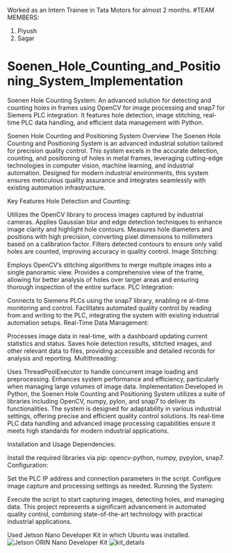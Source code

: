 Worked as an Intern Trainee in Tata Motors for almost 2 months.
#TEAM MEMBERS:
1. Piyush
2. Sagar

# Soenen_Hole_Counting_and_Positioning_System_Implementation
Soenen Hole Counting System: An advanced solution for detecting and counting holes in frames using OpenCV for image processing and snap7 for Siemens PLC integration. It features hole detection, image stitching, real-time PLC data handling, and efficient data management with Python.

Soenen Hole Counting and Positioning System
Overview
The Soenen Hole Counting and Positioning System is an advanced industrial solution tailored for precision quality control. This system excels in the accurate detection, counting, and positioning of holes in metal frames, leveraging cutting-edge technologies in computer vision, machine learning, and industrial automation. Designed for modern industrial environments, this system ensures meticulous quality assurance and integrates seamlessly with existing automation infrastructure.

Key Features
Hole Detection and Counting:

Utilizes the OpenCV library to process images captured by industrial cameras.
Applies Gaussian blur and edge detection techniques to enhance image clarity and highlight hole contours.
Measures hole diameters and positions with high precision, converting pixel dimensions to millimeters based on a calibration factor.
Filters detected contours to ensure only valid holes are counted, improving accuracy in quality control.
Image Stitching:

Employs OpenCV’s stitching algorithms to merge multiple images into a single panoramic view.
Provides a comprehensive view of the frame, 
allowing for better analysis of holes over larger areas and ensuring thorough inspection of the entire surface.
PLC Integration:

Connects to Siemens PLCs using the snap7 library, enabling re
al-time monitoring and control.
Facilitates automated quality control by reading from and writing to the PLC, integrating the system with existing industrial automation setups.
Real-Time Data Management:

Processes image data in real-time, with a dashboard updating current statistics and status.
Saves hole detection results, stitched images, and other relevant data to files, providing accessible and detailed records for analysis and reporting.
Multithreading:

Uses ThreadPoolExecutor to handle concurrent image loading and preprocessing.
Enhances system performance and efficiency, particularly when managing large volumes of image data.
Implementation
Developed in Python, the Soenen Hole Counting and Positioning System utilizes a suite of libraries including OpenCV, numpy, pylon, and snap7 to deliver its functionalities. The system is designed for adaptability in various industrial settings, offering precise and efficient quality control solutions. Its real-time PLC data handling and advanced image processing capabilities ensure it meets high standards for modern industrial applications.

Installation and Usage
Dependencies:

Install the required libraries via pip: opencv-python, numpy, pypylon, snap7.
Configuration:

Set the PLC IP address and connection parameters in the script.
Configure image capture and processing settings as needed.
Running the System:

Execute the script to start capturing images, detecting holes, and managing data.
This project represents a significant advancement in automated quality control, combining state-of-the-art technology with practical industrial applications.

Used Jetson Nano Developer Kit in which Ubuntu was installed.
![Jetson ORIN Nano Developer Kit](https://github.com/user-attachments/assets/bdc85d14-1dfe-4a23-bbda-3cc39bdb3cf4)
![kit_details](https://github.com/user-attachments/assets/a7534d6e-ad68-4ec9-ba03-bf39296513eb)
